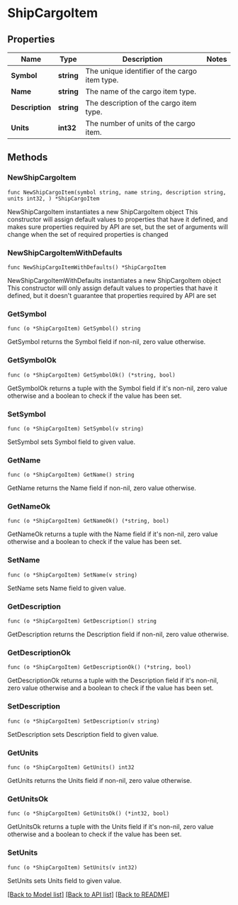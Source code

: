 # ShipCargoItem

## Properties

Name | Type | Description | Notes
------------ | ------------- | ------------- | -------------
**Symbol** | **string** | The unique identifier of the cargo item type. | 
**Name** | **string** | The name of the cargo item type. | 
**Description** | **string** | The description of the cargo item type. | 
**Units** | **int32** | The number of units of the cargo item. | 

## Methods

### NewShipCargoItem

`func NewShipCargoItem(symbol string, name string, description string, units int32, ) *ShipCargoItem`

NewShipCargoItem instantiates a new ShipCargoItem object
This constructor will assign default values to properties that have it defined,
and makes sure properties required by API are set, but the set of arguments
will change when the set of required properties is changed

### NewShipCargoItemWithDefaults

`func NewShipCargoItemWithDefaults() *ShipCargoItem`

NewShipCargoItemWithDefaults instantiates a new ShipCargoItem object
This constructor will only assign default values to properties that have it defined,
but it doesn't guarantee that properties required by API are set

### GetSymbol

`func (o *ShipCargoItem) GetSymbol() string`

GetSymbol returns the Symbol field if non-nil, zero value otherwise.

### GetSymbolOk

`func (o *ShipCargoItem) GetSymbolOk() (*string, bool)`

GetSymbolOk returns a tuple with the Symbol field if it's non-nil, zero value otherwise
and a boolean to check if the value has been set.

### SetSymbol

`func (o *ShipCargoItem) SetSymbol(v string)`

SetSymbol sets Symbol field to given value.


### GetName

`func (o *ShipCargoItem) GetName() string`

GetName returns the Name field if non-nil, zero value otherwise.

### GetNameOk

`func (o *ShipCargoItem) GetNameOk() (*string, bool)`

GetNameOk returns a tuple with the Name field if it's non-nil, zero value otherwise
and a boolean to check if the value has been set.

### SetName

`func (o *ShipCargoItem) SetName(v string)`

SetName sets Name field to given value.


### GetDescription

`func (o *ShipCargoItem) GetDescription() string`

GetDescription returns the Description field if non-nil, zero value otherwise.

### GetDescriptionOk

`func (o *ShipCargoItem) GetDescriptionOk() (*string, bool)`

GetDescriptionOk returns a tuple with the Description field if it's non-nil, zero value otherwise
and a boolean to check if the value has been set.

### SetDescription

`func (o *ShipCargoItem) SetDescription(v string)`

SetDescription sets Description field to given value.


### GetUnits

`func (o *ShipCargoItem) GetUnits() int32`

GetUnits returns the Units field if non-nil, zero value otherwise.

### GetUnitsOk

`func (o *ShipCargoItem) GetUnitsOk() (*int32, bool)`

GetUnitsOk returns a tuple with the Units field if it's non-nil, zero value otherwise
and a boolean to check if the value has been set.

### SetUnits

`func (o *ShipCargoItem) SetUnits(v int32)`

SetUnits sets Units field to given value.



[[Back to Model list]](../README.md#documentation-for-models) [[Back to API list]](../README.md#documentation-for-api-endpoints) [[Back to README]](../README.md)


